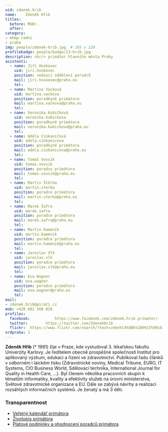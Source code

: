 ```yaml
---
uid: zdenek.hrib
name:    Zdeněk Hřib
titles:
  before: MUDr. 
  after:
category:                 
- mhmp-radni
- praha
img: people/zdenek-hrib.jpg  # 165 x 220
profilebadge: people/badge/13-hrib.jpg
description: <br/> primátor hlavního města Prahy
asistenti:
  - name: Jiří Hoskovec
    uid: jiri.hoskovec
    position: vedoucí oddělení poradců
    mail: jiri.hoskovec@praha.eu
    tel: 
  - name: Martina Vacková
    uid: martina.vackova
    position: poradkyně primátora
    mail: martina.vackova@praha.eu
    tel: 
  - name: Veronika Kubičková
    uid: veronika.kubickova
    position: poradkyně primátora
    mail: veronika.kubickova@praha.eu
    tel: 
  - name: Adéla Cinkaničová
    uid: adela.cinkanicova
    position: poradkyně primátora
    mail: adela.cinkanicova@praha.eu
    tel: 
  - name: Tomáš Vovsík
    uid: tomas.vovsik
    position: poradce primátora
    mail: tomas.vovsik@praha.eu
    tel: 
  - name: Martin Štěrba
    uid: martin.sterba
    position: poradce primátora
    mail: martin.sterba@praha.eu
    tel: 
  - name: Marek Šafra
    uid: marek.safra
    position: poradce primátora
    mail: marek.safra@praha.eu
    tel: 
  - name: Martin Kameník
    uid: martin.kamenik
    position: poradce primátora
    mail: martin.kamenik@praha.eu
    tel: 
  - name: Jaroslav Vlk
    uid: jaroslav.vlk
    position: poradce primátora
    mail: jaroslav.vlk@praha.eu
    tel: 
  - name: Eva Wagner
    uid: eva.wagner
    position: poradce primátora
    mail: eva.wagner@praha.eu
    tel: 
mail:
- zdenek.hrib@pirati.cz
mob: +420 602 560 028
profiles:
  facebook: 		  https://www.facebook.com/zdenek.hrib.primator/
  twitter: 		  https://twitter.com/ZdenekHrib
  flickr:  https://www.flickr.com/search/?text=zden%C4%9Bk%20H%C5%99ib   		  
ordpraha: 1
---
```

**Zdeněk Hřib** (\* 1981) žije v Praze, kde vystudoval 3. lékařskou fakultu Univerzity Karlovy. Je ředitelem obecně prospěšné společnosti Institut pro aplikovaný výzkum, edukaci a řízení ve zdravotnictví. Publikoval řadu článků v odborném i laickém tisku (Zdravotnické noviny, Medical Tribune, EURO, IT Systems, CIO Business World, Sdělovací technika, International Journal for Quality in Health Care, …). Byl členem několika pracovních skupin k tématům informatiky, kvality a efektivity služeb na úrovni ministerstva, Světové zdravotnické organizace a EU. Dále se zabývá návrhy a realizací rozsáhlých informačních systémů. Je ženatý a má 3 děti.

### Transparentnost 

* [Veřejný kalendář primátora](https://posta16.mepnet.cz/OWA/calendar/b64e9279be6d463fa47eda3a8ad90b25@praha.eu/4bb3b7813d634d4eb7340489c556118811534601839406330643/calendar.html)
* [Životopis primátora](http://www.praha.eu/jnp/cz/o_meste/primator_a_volene_organy/rada/stranky_radnich/primator_zdenek_hrib/zivotopis/index.html)
* [Platové podmínky a ohodnocení poradců primátora](/assets/pdf/odmenovani.pdf)
